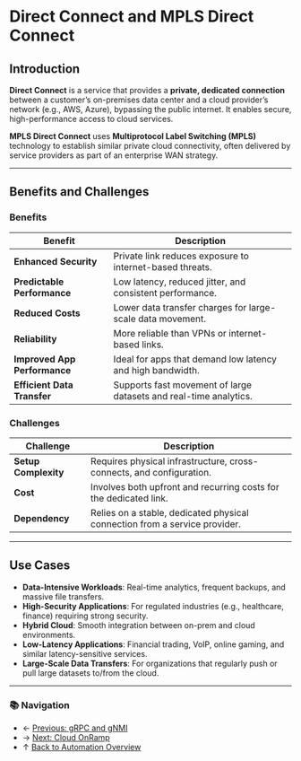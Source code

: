 # Direct Connect and MPLS Direct Connect

## Introduction

**Direct Connect** is a service that provides a **private, dedicated connection** between a customer’s on-premises data center and a cloud provider’s network (e.g., AWS, Azure), bypassing the public internet. It enables secure, high-performance access to cloud services.

**MPLS Direct Connect** uses **Multiprotocol Label Switching (MPLS)** technology to establish similar private cloud connectivity, often delivered by service providers as part of an enterprise WAN strategy.

---

## Benefits and Challenges

### Benefits

| Benefit                      | Description                                                       |
| ---------------------------- | ----------------------------------------------------------------- |
| **Enhanced Security**        | Private link reduces exposure to internet-based threats.          |
| **Predictable Performance**  | Low latency, reduced jitter, and consistent performance.          |
| **Reduced Costs**            | Lower data transfer charges for large-scale data movement.        |
| **Reliability**              | More reliable than VPNs or internet-based links.                  |
| **Improved App Performance** | Ideal for apps that demand low latency and high bandwidth.        |
| **Efficient Data Transfer**  | Supports fast movement of large datasets and real-time analytics. |

### Challenges

| Challenge            | Description                                                                |
| -------------------- | -------------------------------------------------------------------------- |
| **Setup Complexity** | Requires physical infrastructure, cross-connects, and configuration.       |
| **Cost**             | Involves both upfront and recurring costs for the dedicated link.          |
| **Dependency**       | Relies on a stable, dedicated physical connection from a service provider. |

---

## Use Cases

- **Data-Intensive Workloads**: Real-time analytics, frequent backups, and massive file transfers.
- **High-Security Applications**: For regulated industries (e.g., healthcare, finance) requiring strong security.
- **Hybrid Cloud**: Smooth integration between on-prem and cloud environments.
- **Low-Latency Applications**: Financial trading, VoIP, online gaming, and similar latency-sensitive services.
- **Large-Scale Data Transfers**: For organizations that regularly push or pull large datasets to/from the cloud.

---

### 📚 Navigation
- ← [Previous: gRPC and gNMI](./grpc-gnmi.md)
- → [Next: Cloud OnRamp](./cloud-onramp.md)
- ↑ [Back to Automation Overview](./readme.md)
